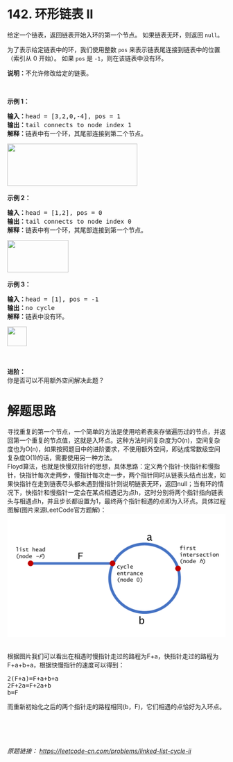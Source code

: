 # 142. 环形链表 II

<div class="content__1Y2H"><div class="notranslate"><p>给定一个链表，返回链表开始入环的第一个节点。&nbsp;如果链表无环，则返回&nbsp;<code>null</code>。</p>

<p>为了表示给定链表中的环，我们使用整数 <code>pos</code> 来表示链表尾连接到链表中的位置（索引从 0 开始）。 如果 <code>pos</code> 是 <code>-1</code>，则在该链表中没有环。</p>

<p><strong>说明：</strong>不允许修改给定的链表。</p>

<p>&nbsp;</p>

<p><strong>示例 1：</strong></p>

<pre><strong>输入：</strong>head = [3,2,0,-4], pos = 1
<strong>输出：</strong>tail connects to node index 1
<strong>解释：</strong>链表中有一个环，其尾部连接到第二个节点。
</pre>

<p><img style="height: 97px; width: 300px;" src="https://assets.leetcode-cn.com/aliyun-lc-upload/uploads/2018/12/07/circularlinkedlist.png" alt=""></p>

<p><strong>示例&nbsp;2：</strong></p>

<pre><strong>输入：</strong>head = [1,2], pos = 0
<strong>输出：</strong>tail connects to node index 0
<strong>解释：</strong>链表中有一个环，其尾部连接到第一个节点。
</pre>

<p><img style="height: 74px; width: 141px;" src="https://assets.leetcode-cn.com/aliyun-lc-upload/uploads/2018/12/07/circularlinkedlist_test2.png" alt=""></p>

<p><strong>示例 3：</strong></p>

<pre><strong>输入：</strong>head = [1], pos = -1
<strong>输出：</strong>no cycle
<strong>解释：</strong>链表中没有环。
</pre>

<p><img style="height: 45px; width: 45px;" src="https://assets.leetcode-cn.com/aliyun-lc-upload/uploads/2018/12/07/circularlinkedlist_test3.png" alt=""></p>

<p>&nbsp;</p>

<p><strong>进阶：</strong><br>
你是否可以不用额外空间解决此题？</p>
</div></div>

# 解题思路
寻找重复的第一个节点，一个简单的方法是使用哈希表来存储遍历过的节点，并返回第一个重复的节点值，这就是入环点。这种方法时间复杂度为O(n)，空间复杂度也为O(n)，如果按照题目中的进阶要求，不使用额外空间，即达成常数级空间复杂度O(1)的话，需要使用另一种方法。
<br/>
Floyd算法，也就是快慢双指针的思想，具体思路：定义两个指针-快指针和慢指针，快指针每次走两步，慢指针每次走一步，两个指针同时从链表头结点出发，如果快指针在走到链表尽头都未遇到慢指针则说明链表无环，返回null；当有环的情况下，快指针和慢指针一定会在某点相遇记为点h，这时分别将两个指针指向链表头与相遇点h，并且步长都设置为1，最终两个指针相遇的点即为入环点。具体过程图解(图片来源LeetCode官方题解)：
<br/>
![](https://github.com/decoin/leetcode/blob/master/0142.%20%E7%8E%AF%E5%BD%A2%E9%93%BE%E8%A1%A8%20II/cycle-entrance-image.png)

<br/>
根据图片我们可以看出在相遇时慢指针走过的路程为F+a，快指针走过的路程为F+a+b+a，根据快慢指针的速度可以得到：
<pre>
2(F+a)=F+a+b+a
2F+2a=F+2a+b
b=F
</pre>
而重新初始化之后的两个指针走的路程相同(b，F)，它们相遇的点恰好为入环点。
<br/>
<br/>
<br/>
<br/>
<br/>

*原题链接：
https://leetcode-cn.com/problems/linked-list-cycle-ii*

